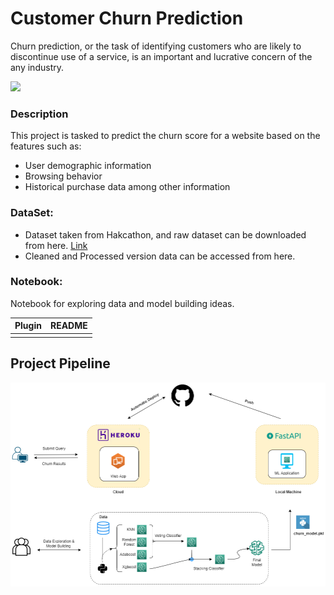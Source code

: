 # Customer Churn Prediction 

Churn prediction, or the task of identifying customers who are likely to discontinue use of a service, is an important and lucrative concern of the any industry.

<img src = "https://github.com/d0r1h/d0r1h.github.io/blob/main/assets/images/churn_analysis.gif" width = 200>

### Description

This project is tasked to predict the churn score for a website based on the features such as:

*    User demographic information
*    Browsing behavior
*    Historical purchase data among other information


### DataSet:

* Dataset taken from Hakcathon, and raw dataset can be downloaded from here. [Link](https://www.hackerearth.com/problem/machine-learning/predict-the-churn-risk-rate-11-fb7a760d/)
* Cleaned and Processed version data can be accessed from here. []()

### Notebook:

Notebook for exploring data and model building ideas.

| Plugin | README |
| ------ | ------ |
|        |        | 




## Project Pipeline


<img src = "Project_Pipeline.png" width = 800>

